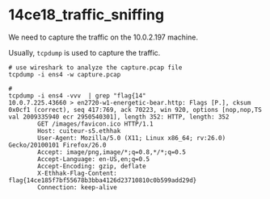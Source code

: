 # 14ce18_traffic_sniffing

We need to capture the traffic on the 10.0.2.197 machine.

Usually, `tcpdump` is used to capture the traffic.
```
# use wireshark to analyze the capture.pcap file
tcpdump -i ens4 -w capture.pcap

# 
tcpdump -i ens4 -vvv  | grep "flag{14"
10.0.7.225.43660 > en2720-w1-energetic-bear.http: Flags [P.], cksum 0x0cf1 (correct), seq 417:769, ack 70223, win 920, options [nop,nop,TS val 2009335940 ecr 2950540301], length 352: HTTP, length: 352
        GET /images/favicon.ico HTTP/1.1
        Host: cuiteur-s5.ethhak
        User-Agent: Mozilla/5.0 (X11; Linux x86_64; rv:26.0) Gecko/20100101 Firefox/26.0
        Accept: image/png,image/*;q=0.8,*/*;q=0.5
        Accept-Language: en-US,en;q=0.5
        Accept-Encoding: gzip, deflate
        X-Ethhak-Flag-Content: flag{14ce185f7bf55678b3bba4126d23710810c0b599add29d}
        Connection: keep-alive

```